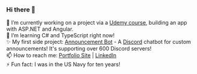 ### Hi there 👋

🔭 I’m currently working on a project via a <a target="_blank" href="https://www.udemy.com/course/build-an-app-with-aspnet-core-and-angular-from-scratch/">Udemy course</a>, building an app with ASP.NET and Angular.<br>
🌱 I’m learning C# and TypeScript right now!<br>
✨ My first side project: <a target="_blank" href="https://www.announcementbot.live/">Announcement Bot</a> - A <a target="_blank" href="https://discord.com/">Discord</a> chatbot for custom announcements! It's supporting over 600 Discord servers!<br>
📫 How to reach me: <a target="_blank" href="https://www.bubeez.dev/">Portfolio Site</a> | <a target="_blank" href="https://www.linkedin.com/in/cwblount/">LinkedIn</a><br>
⚡ Fun fact: I was in the US Navy for ten years!
